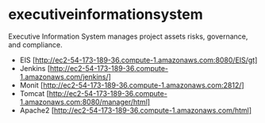 # executiveinformationsystem
Executive Information System manages project assets risks, governance, and compliance.

- EIS [http://ec2-54-173-189-36.compute-1.amazonaws.com:8080/EIS/gt]
- Jenkins [http://ec2-54-173-189-36.compute-1.amazonaws.com/jenkins/]
- Monit [http://ec2-54-173-189-36.compute-1.amazonaws.com:2812/]
- Tomcat [http://ec2-54-173-189-36.compute-1.amazonaws.com:8080/manager/html]
- Apache2 [http://ec2-54-173-189-36.compute-1.amazonaws.com/html]
